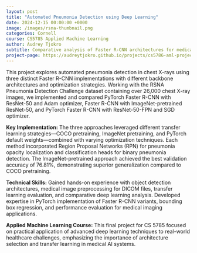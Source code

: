 ```yaml
---
layout: post
title: "Automated Pneumonia Detection using Deep Learning"
date: 2024-12-15 00:00:00 +0000
image: /images/rsna-thumbnail.png
categories: Cornell
course: CS5785 Applied Machine Learning
author: Audrey Tjokro
subtitle: Comparative analysis of Faster R-CNN architectures for medical image classification
project-page: https://audreytjokro.github.io/projects/cs5786-aml-project.html
---
```


This project explores automated pneumonia detection in chest X-rays using three distinct Faster R-CNN implementations with different backbone architectures and optimization strategies. Working with the RSNA Pneumonia Detection Challenge dataset containing over 26,000 chest X-ray images, we implemented and compared PyTorch Faster R-CNN with ResNet-50 and Adam optimizer, Faster R-CNN with ImageNet-pretrained ResNet-50, and PyTorch Faster R-CNN with ResNet-50-FPN and SGD optimizer.

**Key Implementation:** The three approaches leveraged different transfer learning strategies—COCO pretraining, ImageNet pretraining, and PyTorch default weights—combined with varying optimization techniques. Each method incorporated Region Proposal Networks (RPN) for pneumonia opacity localization and classification heads for binary pneumonia detection. The ImageNet-pretrained approach achieved the best validation accuracy of 76.81%, demonstrating superior generalization compared to COCO pretraining.

**Technical Skills:** Gained hands-on experience with object detection architectures, medical image preprocessing for DICOM files, transfer learning evaluation, and comparative deep learning analysis. Developed expertise in PyTorch implementation of Faster R-CNN variants, bounding box regression, and performance evaluation for medical imaging applications.

**Applied Machine Learning Course:** This final project for CS 5785 focused on practical application of advanced deep learning techniques to real-world healthcare challenges, emphasizing the importance of architecture selection and transfer learning in medical AI systems.